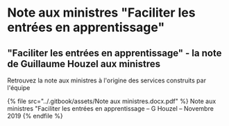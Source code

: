 # Note aux ministres "Faciliter les entrées en apprentissage"

## "Faciliter les entrées en apprentissage" - la note de Guillaume Houzel aux ministres&#x20;

Retrouvez la note aux ministres à l'origine des services construits par l'équipe&#x20;

{% file src="../.gitbook/assets/Note aux ministres.docx.pdf" %}
Note aux ministres "Faciliter les entrées en apprentissage – G Houzel – Novembre 2019
{% endfile %}



